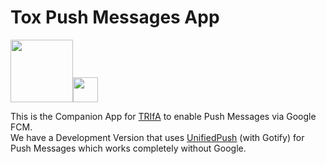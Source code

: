 # Tox Push Messages App

<img src="https://raw.githubusercontent.com/zoff99/ToxAndroidRefImpl/zoff99/dev003/android-refimpl-app/app/src/main/res/drawable/web_hi_res_512.png" width="100"><img src="https://raw.githubusercontent.com/zoff99/tox_push_msg_app/master/doc/76251555.png" width="40">

This is the Companion App for [TRIfA](https://github.com/zoff99/ToxAndroidRefImpl) to enable Push Messages via Google FCM.<br>
We have a Development Version that uses [UnifiedPush](https://unifiedpush.org/users/distributors/gotify/) (with Gotify) for Push Messages which works completely without Google.

